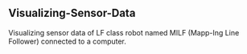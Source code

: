## Visualizing-Sensor-Data
Visualizing sensor data of LF class robot named MILF (Mapp-Ing Line Follower) connected to a computer.
